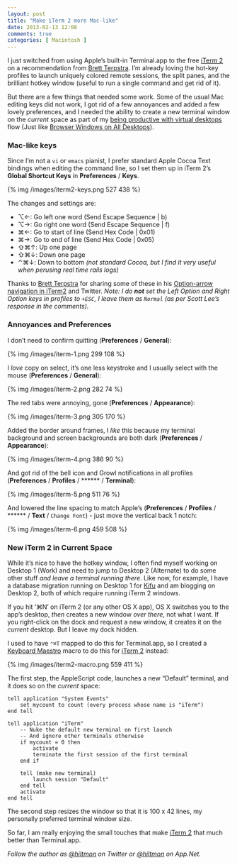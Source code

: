 ```yaml
---
layout: post
title: "Make iTerm 2 more Mac-like"
date: 2013-02-13 12:08
comments: true
categories: [ Macintosh ]
---
```


I just switched from using Apple’s built-in Terminal.app to the free [iTerm 2](http://www.iterm2.com/#/section/home) on a recommendation from [Brett Terpstra](http://brettterpstra.com). I’m already loving the hot-key profiles to launch uniquely colored remote sessions, the split panes, and the brilliant hotkey window (useful to run a single command and get rid of it).

But there are a few things that needed some work. Some of the usual Mac editing keys did not work, I got rid of a few annoyances and added a few lovely preferences, and I needed the ability to create a new terminal window on the *current* space as part of my [being productive with virtual desktops](http://hiltmon.com/blog/2013/01/17/being-productive-with-virtual-desktops/) flow (Just like [Browser Windows on All Desktops](http://www.hiltmon.com/blog/2013/01/19/browser-windows-on-all-desktops/)).

### Mac-like keys

Since I’m not a `vi` or `emacs` pianist, I prefer standard Apple Cocoa Text bindings when editing the command line, so I set them up in iTerm 2’s **Global Shortcut Keys** in **Preferences** / **Keys**.

{% img /images/iterm2-keys.png 527 438 %}

The changes and settings are:

* ⌥←: Go left one word (Send Escape Sequence | b)
* ⌥→: Go right one word (Send Escape Sequence | f)
* ⌘←: Go to start of line (Send Hex Code | 0x01)
* ⌘→: Go to end of line (Send Hex Code | 0x05)
* ⇧⌘↑: Up one page
* ⇧⌘↓: Down one page
* ⌃⌘↓: Down to bottom *(not standard Cocoa, but I find it very useful when perusing real time rails logs)*

Thanks to [Brett Terpstra](http://brettterpstra.com) for sharing some of these in his [Option-arrow navigation in iTerm2](http://brettterpstra.com/2011/08/12/option-arrow-navigation-in-iterm2/) and Twitter. *Note: I do **not** set the Left Option and Right Option keys in profiles to `+ESC`, I leave them as `Normal` (as per Scott Lee’s response in the comments).*

### Annoyances and Preferences

I don’t need to confirm quitting (**Preferences** / **General**):

{% img /images/iterm-1.png 299 108 %}

I *love* copy on select, it’s one less keystroke and I usually select with the mouse (**Preferences** / **General**):

{% img /images/iterm-2.png 282 74 %}

The red tabs were annoying, gone (**Preferences** / **Appearance**):

{% img /images/iterm-3.png 305 170 %}

Added the border around frames, I *like* this because my terminal background and screen backgrounds are both dark (**Preferences** / **Appearance**):

{% img /images/iterm-4.png 386 90 %}

And got rid of the bell icon and Growl notifications in all profiles (**Preferences** / **Profiles** / ****** / **Terminal**):

{% img /images/iterm-5.png 511 76 %}

And lowered the line spacing to match Apple’s (**Preferences** / **Profiles** / ****** / **Text** / `Change Font`) - just move the vertical back 1 notch:

{% img /images/iterm-6.png 459 508 %}

### New iTerm 2 in Current Space

While it’s nice to have the hotkey window, I often find myself working on Desktop 1 (Work) and need to jump to Desktop 2 (Alternate) to do some other stuff *and leave a terminal running there*. Like now, for example, I have a database migration running on Desktop 1 for [Kifu](http://www,kifuapp.com) and am blogging on Desktop 2, both of which require running iTerm 2 windows.

If you hit ‘⌘N’ on iTerm 2 (or any other OS X app), OS X switches you to the app’s desktop, *then* creates a new window *over there*, not what I want. If you right-click on the dock and request a new window, it creates it on the *current* desktop. But I leave my dock hidden.

I used to have `⌃⌘T` mapped to do this for Terminal.app, so I created a [Keyboard Maestro](http://www.keyboardmaestro.com/main/) macro to do this for [iTerm 2](http://www.iterm2.com/#/section/home) instead:

{% img /images/iterm2-macro.png 559 411 %}

The first step, the AppleScript code, launches a new “Default” terminal, and it does so on the *current* space:

``` applescript
tell application "System Events"
    set mycount to count (every process whose name is "iTerm")
end tell

tell application "iTerm"
    -- Nuke the default new terminal on first launch
    -- And ignore other terminals otherwise
    if mycount = 0 then
        activate
        terminate the first session of the first terminal
    end if
    
    tell (make new terminal)
        launch session "Default"
    end tell
    activate
end tell
```

The second step resizes the window so that it is 100 x 42 lines, my personally preferred terminal window size.

So far, I am really enjoying the small touches that make [iTerm 2](http://www.iterm2.com/#/section/home) that much better than Terminal.app.

*Follow the author as [@hiltmon](http://twitter.com/hiltmon) on Twitter or [@hiltmon](http://alpha.app.net/hiltmon) on App.Net.*
